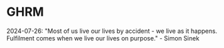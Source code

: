 # GHRM

2024-07-26: "Most of us live our lives by accident - we live as it happens. Fulfilment comes when we live our lives on purpose." - Simon Sinek